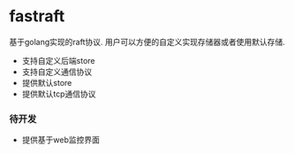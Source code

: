 # fastraft

基于golang实现的raft协议.  用户可以方便的自定义实现存储器或者使用默认存储.


* 支持自定义后端store
* 支持自定义通信协议
* 提供默认store
* 提供默认tcp通信协议

### 待开发
 * 提供基于web监控界面